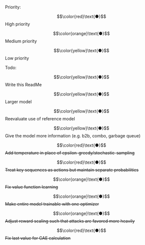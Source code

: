 Priority:

$$\color{red}\text{●}$$ High priority

$$\color{orange}\text{●}$$ Medium priority

$$\color{yellow}\text{●}$$ Low priority

Todo:

$$\color{yellow}\text{●}$$ Write this ReadMe

$$\color{yellow}\text{●}$$ Larger model

$$\color{yellow}\text{●}$$ Reevaluate use of reference model

$$\color{yellow}\text{●}$$ Give the model more information (e.g. b2b, combo, garbage queue)

$$\color{red}\text{●}$$ ~~Add temperature in place of epsilon-greedy/stochastic-sampling~~

$$\color{red}\text{●}$$ ~~Treat key sequences as actions but maintain separate probabilities~~

$$\color{orange}\text{●}$$ ~~Fix value function learning~~

$$\color{orange}\text{●}$$ ~~Make entire model trainable with one optimizer~~

$$\color{orange}\text{●}$$ ~~Adjust reward scaling such that attacks are favored more heavily~~

$$\color{red}\text{●}$$ ~~Fix last value for GAE calculation~~